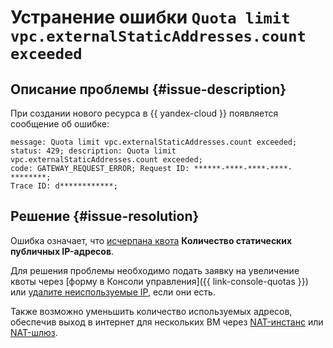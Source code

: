 # Устранение ошибки `Quota limit vpc.externalStaticAddresses.count exceeded`


## Описание проблемы {#issue-description}

При создании нового ресурса в {{ yandex-cloud }} появляется сообщение об ошибке:

```
message: Quota limit vpc.externalStaticAddresses.count exceeded; 
status: 429; description: Quota limit vpc.externalStaticAddresses.count exceeded; 
code: GATEWAY_REQUEST_ERROR; Request ID: ******-****-****-****-********; 
Trace ID: d************;
```

## Решение {#issue-resolution}

Ошибка означает, что [исчерпана квота](../../../vpc/concepts/limits.md#vpc-quotas) **Количество статических публичных IP-адресов**.

Для решения проблемы необходимо подать заявку на увеличение квоты через [форму в Консоли управления]({{ link-console-quotas }}) или [удалите неиспользуемые IP](../../../vpc/operations/address-delete.md), если они есть. 

Также возможно уменьшить количество используемых адресов, обеспечив выход в интернет для нескольких ВМ через [NAT-инстанс](../../../tutorials/routing/nat-instance/index.md) или [NAT-шлюз](../../../vpc/concepts/gateways.md).
